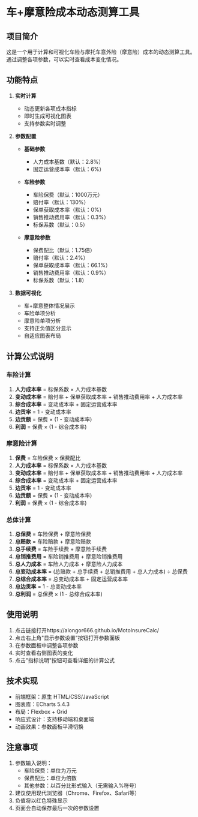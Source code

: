 # 车+摩意险成本动态测算工具

## 项目简介
这是一个用于计算和可视化车险与摩托车意外险（摩意险）成本的动态测算工具。通过调整各项参数，可以实时查看成本变化情况。

## 功能特点
1. **实时计算**
   - 动态更新各项成本指标
   - 即时生成可视化图表
   - 支持参数实时调整

2. **参数配置**
   - **基础参数**
     - 人力成本基数（默认：2.8%）
     - 固定运营成本率（默认：6%）
   
   - **车险参数**
     - 车险保费（默认：1000万元）
     - 赔付率（默认：130%）
     - 保单获取成本率（默认：0%）
     - 销售推动费用率（默认：0.3%）
     - 标保系数（默认：0.5）
   
   - **摩意险参数**
     - 保费配比（默认：1.75倍）
     - 赔付率（默认：2.4%）
     - 保单获取成本率（默认：66.1%）
     - 销售推动费用率（默认：0.9%）
     - 标保系数（默认：1.8）

3. **数据可视化**
   - 车+摩意整体情况展示
   - 车险单项分析
   - 摩意险单项分析
   - 支持正负值区分显示
   - 自适应图表布局

## 计算公式说明

### 车险计算
1. **人力成本率** = 标保系数 × 人力成本基数
2. **变动成本率** = 赔付率 + 保单获取成本率 + 销售推动费用率 + 人力成本率
3. **综合成本率** = 变动成本率 + 固定运营成本率
4. **边贡率** = 1 - 变动成本率
5. **边贡额** = 保费 × (1 - 变动成本率)
6. **利润** = 保费 × (1 - 综合成本率)

### 摩意险计算
1. **保费** = 车险保费 × 保费配比
2. **人力成本率** = 标保系数 × 人力成本基数
3. **变动成本率** = 赔付率 + 保单获取成本率 + 销售推动费用率 + 人力成本率
4. **综合成本率** = 变动成本率 + 固定运营成本率
5. **边贡率** = 1 - 变动成本率
6. **边贡额** = 保费 × (1 - 变动成本率)
7. **利润** = 保费 × (1 - 综合成本率)

### 总体计算
1. **总保费** = 车险保费 + 摩意险保费
2. **总赔款** = 车险赔款 + 摩意险赔款
3. **总手续费** = 车险手续费 + 摩意险手续费
4. **总销推费用** = 车险销推费用 + 摩意险销推费用
5. **总人力成本** = 车险人力成本 + 摩意险人力成本
6. **总变动成本率** = (总赔款 + 总手续费 + 总销推费用 + 总人力成本) ÷ 总保费
7. **总综合成本率** = 总变动成本率 + 固定运营成本率
8. **总边贡率** = 1 - 总变动成本率
9. **总利润** = 总保费 × (1 - 总综合成本率)

## 使用说明
1. 点击链接打开https://alongor666.github.io/MotoInsureCalc/
2. 点击右上角"显示参数设置"按钮打开参数面板
3. 在参数面板中调整各项参数
4. 实时查看右侧图表的变化
5. 点击"指标说明"按钮可查看详细的计算公式

## 技术实现
- 前端框架：原生 HTML/CSS/JavaScript
- 图表库：ECharts 5.4.3
- 布局：Flexbox + Grid
- 响应式设计：支持移动端和桌面端
- 动画效果：参数面板平滑切换

## 注意事项
1. 参数输入说明：
   - 车险保费：单位为万元
   - 保费配比：单位为倍数
   - 其他参数：以百分比形式输入（无需输入%符号）
2. 建议使用现代浏览器（Chrome、Firefox、Safari等）
3. 负值将以红色特殊显示
4. 页面会自动保存最后一次的参数设置
